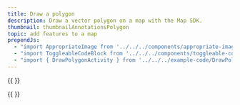 ```yaml
---
title: Draw a polygon
description: Draw a vector polygon on a map with the Map SDK.
thumbnail: thumbnailAnnotationsPolygon
topic: add features to a map
prependJs:
  - "import AppropriateImage from '../../../components/appropriate-image'"
  - "import ToggleableCodeBlock from '../../../components/toggleable-code-block'"
  - "import { DrawPolygonActivity } from '../../../example-code/DrawPolygonActivity.js'"
---
```


{{
  <AppropriateImage imageId="exampleDrawAPolygon" />
}}

<!-- Any notes about this example would go here.  -->

{{
  <ToggleableCodeBlock 
    codeSnippet={DrawPolygonActivity}
  />
}}
